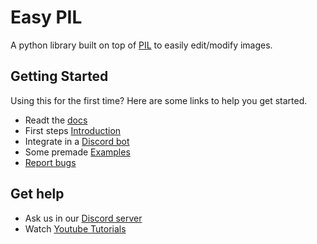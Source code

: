 # Easy PIL
A python library built on top of [PIL](https://github.com/python-pillow/Pillow) to easily edit/modify images. 

## Getting Started
Using this for the first time? Here are some links to help you get started.

- Readt the [docs](https://easy-pil.readthedocs.io/en/latest/)
- First steps [Introduction](https://easy-pil.readthedocs.io/en/latest/pages/intro.html)
- Integrate in a [Discord bot](https://easy-pil.readthedocs.io/en/latest/pages/discordbot.html)
- Some premade [Examples](https://github.com/shahriyardx/easy-pil/tree/master/examples)
- [Report bugs](https://github.com/shahriyardx/easy-pil/issues/)

## Get help
- Ask us in our [Discord server](https://discord.gg/4rd4JQWmsY)
- Watch [Youtube Tutorials](https://www.youtube.com/playlist?list=PLb_oBhGqAlbT4yVqV0TSXggA8b0lZhGhn)